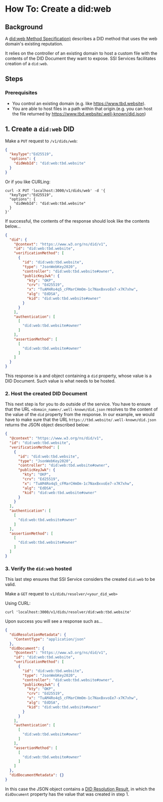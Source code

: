 # How To: Create a did:web

## Background

A [did:web Method Specification)](https://w3c-ccg.github.io/did-method-web/) describes a DID method that uses the web domain's existing reputation.

It relies on the controller of an existing domain to host a custom file with the contents of the DID Document they want to expose. SSI Services facilitates creation of a `did:web`.

## Steps

### Prerequisites

* You control an existing domain  (e.g. like https://www.tbd.website).
* You are able to host files in a path within that origin.(e.g. you can host the file returned by https://www.tbd.website/.well-known/did.json)

## 1. Create a `did:web` DID

Make a `PUT` request to `/v1/dids/web`:

```json
{
  "keyType":"Ed25519",
  "options": {
    "didWebId": "did:web:tbd.website"
  }
}
```

Or if you like CURLing:

```shell
curl -X PUT 'localhost:3000/v1/dids/web' -d '{
  "keyType":"Ed25519",
  "options": {
    "didWebId": "did:web:tbd.website"
  }
}'
```

If successful, the contents of the response should look like the contents below...

```json
{
  "did": {
    "@context": "https://www.w3.org/ns/did/v1",
    "id": "did:web:tbd.website",
    "verificationMethod": [
      {
        "id": "did:web:tbd.website",
        "type": "JsonWebKey2020",
        "controller": "did:web:tbd.website#owner",
        "publicKeyJwk": {
          "kty": "OKP",
          "crv": "Ed25519",
          "x": "TuAM4Ro4q5_cFMarCHmOm-1c7NaxBxvoEe7-x7K7xhw",
          "alg": "EdDSA",
          "kid": "did:web:tbd.website#owner"
        }
      }
    ],
    "authentication": [
      [
        "did:web:tbd.website#owner"
      ]
    ],
    "assertionMethod": [
      [
        "did:web:tbd.website#owner"
      ]
    ]
  }
}
```

This response is a and object containing a `did` property, whose value is a DID Document. Such value is what needs to be hosted.

### 2. Host the created DID Document

This next step is for you to do outside of the service. You have to ensure that the URL `<domain_name>/.well-known/did.json` resolves to the content of the value of the `did` property from the response. In our example, we would have to make sure that the URL `https://tbd.website/.well-known/did.json` returns the JSON object described below:

```json
{
  "@context": "https://www.w3.org/ns/did/v1",
  "id": "did:web:tbd.website",
  "verificationMethod": [
    {
      "id": "did:web:tbd.website",
      "type": "JsonWebKey2020",
      "controller": "did:web:tbd.website#owner",
      "publicKeyJwk": {
        "kty": "OKP",
        "crv": "Ed25519",
        "x": "TuAM4Ro4q5_cFMarCHmOm-1c7NaxBxvoEe7-x7K7xhw",
        "alg": "EdDSA",
        "kid": "did:web:tbd.website#owner"
      }
    }
  ],
  "authentication": [
    [
      "did:web:tbd.website#owner"
    ]
  ],
  "assertionMethod": [
    [
      "did:web:tbd.website#owner"
    ]
  ]
}
```

### 3. Verify the `did:web` hosted

This last step ensures that SSI Service considers the created `did:web` to be valid.

Make a `GET` request to `v1/dids/resolver/<your_did_web>`

Using CURL:

```shell
curl 'localhost:3000/v1/dids/resolver/did:web:tbd.website'
```

Upon success you will see a response such as...

```json
{
  "didResolutionMetadata": {
    "ContentType": "application/json"
  },
  "didDocument": {
    "@context": "https://www.w3.org/ns/did/v1",
    "id": "did:web:tbd.website",
    "verificationMethod": [
      {
        "id": "did:web:tbd.website",
        "type": "JsonWebKey2020",
        "controller": "did:web:tbd.website#owner",
        "publicKeyJwk": {
          "kty": "OKP",
          "crv": "Ed25519",
          "x": "TuAM4Ro4q5_cFMarCHmOm-1c7NaxBxvoEe7-x7K7xhw",
          "alg": "EdDSA",
          "kid": "did:web:tbd.website#owner"
        }
      }
    ],
    "authentication": [
      [
        "did:web:tbd.website#owner"
      ]
    ],
    "assertionMethod": [
      [
        "did:web:tbd.website#owner"
      ]
    ]
  },
  "didDocumentMetadata": {}
}
```

In this case the JSON object contains a [DID Resolution Result](https://www.w3.org/TR/did-core/#did-resolution), in which the `didDocument` property has the value that was created in step 1.